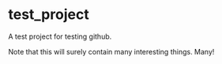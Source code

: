 # test_project
A test project for testing github.

Note that this will surely contain many interesting things. Many!
